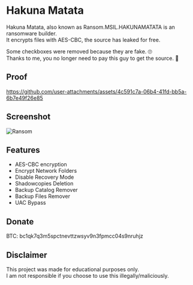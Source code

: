 # Hakuna Matata
Hakuna Matata, also known as Ransom.MSIL.HAKUNAMATATA is an ransomware builder.  
It encrypts files with AES-CBC, the source has leaked for free.  
  
Some checkboxes were removed because they are fake. 🙄  
Thanks to me, you no longer need to pay this guy to get the source. 🤣  

## Proof
https://github.com/user-attachments/assets/4c591c7a-06b4-41fd-bb5a-6b7e49f26e85


## Screenshot
![Ransom](https://github.com/user-attachments/assets/47ff731b-d09a-4e0e-848a-2e30af35337b)

## Features
- AES-CBC encryption
- Encrypt Network Folders
- Disable Recovery Mode
- Shadowcopies Deletion
- Backup Catalog Remover
- Backup Files Remover
- UAC Bypass

## Donate
BTC: bc1qk7q3m5spctnevttzwsyv9n3fpmcc04s9nruhjz

## Disclaimer
This project was made for educational purposes only.  
I am not responsible if you choose to use this illegally/maliciously.  
